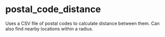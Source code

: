 # postal_code_distance
Uses a CSV file of postal codes to calculate distance between them. Can also find nearby locations within a radius.

